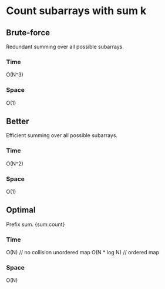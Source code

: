 # Count subarrays with sum k
## Brute-force
Redundant summing over all possible subarrays.
### Time
O(N^3)
### Space
O(1)
## Better
Efficient summing over all possible subarrays.
### Time
O(N^2)
### Space
O(1)
## Optimal
Prefix sum. {sum:count}
### Time
O(N) // no collision unordered map
O(N * log N) // ordered map
### Space
O(N)